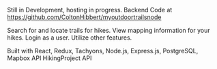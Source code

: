 Still in Development, hosting in progress.
Backend Code at https://github.com/ColtonHibbert/myoutdoortrailsnode

Search for and locate trails for hikes. View mapping information for your hikes. Login as a user. Utilize other features.

Built with 
React, Redux, Tachyons, Node.js, Express.js, PostgreSQL, 
Mapbox API
HikingProject API